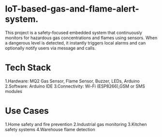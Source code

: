 # IoT-based-gas-and-flame-alert-system.
This project is a safety-focused embedded system that continuously monitors for hazardous gas concentrations and flames using sensors. When a dangerous level is detected, it instantly triggers local alarms and can optionally notify users via message and calls.
# Tech Stack
1.Hardware: MQ2 Gas Sensor, Flame Sensor, Buzzer, LEDs, Arduino
2.Software: Arduino IDE
3.Connectivity: Wi-Fi (ESP8266),GSM or SMS modules
# Use Cases
1.Home safety and fire prevention
2.Industrial gas monitoring
3.Kitchen safety systems
4.Warehouse flame detection
